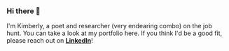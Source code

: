 ### Hi there 👋
I'm Kimberly, a poet and researcher (very endearing combo) on the job hunt. You can take a look at my portfolio here. If you think I'd be a good fit, please reach out on **[LinkedIn](www.linkedin.com/in/kimberly-c-hall)**!

<!--
**KimberlyCHall/KimberlyCHall** is a ✨ _special_ ✨ repository because its `README.md` (this file) appears on your GitHub profile.

Here are some ideas to get you started:

- 🔭 I’m currently working on ...
- 🌱 I’m currently learning ...
- 👯 I’m looking to collaborate on ...
- 🤔 I’m looking for help with ...
- 💬 Ask me about ...
- 📫 How to reach me: ...
- 😄 Pronouns: ...
- ⚡ Fun fact: ...
-->
